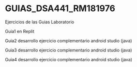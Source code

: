 # GUIAS_DSA441_RM181976

Ejercicios de las Guias Laboratorio

Guia1 en Replit

Guia2 desarrollo ejercicio complementario android studio (java)

Guia3 desarrollo ejercicio complementario android studio (java)

Guia4 desarrollo ejercicio complementario android studio (java)
